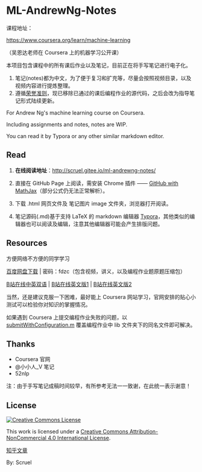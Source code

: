 # ML-AndrewNg-Notes

课程地址：

https://www.coursera.org/learn/machine-learning

（吴恩达老师在 Coursera 上的机器学习公开课）



本项目包含课程中的所有课后作业以及笔记，目前正在将手写笔记进行电子化。

1. 笔记(notes)都为中文，为了便于复习和扩充等，尽量会按照视频目录，以及视频内容进行提炼整理。
2. 遵循[荣誉准则][honor code]，现已移除已通过的课后编程作业的源代码，之后会改为指导笔记形式陆续更新。


For Andrew Ng's machine learning course on Coursera.

Including assignments and notes, notes are WIP.

You can read it by Typora or any other similar markdown editor.


## Read

1. **在线阅读地址**：http://scruel.gitee.io/ml-andrewng-notes/

2. 直接在 GitHub Page 上阅读，需安装 Chrome 插件 —— [GitHub with MathJax][GitHub with MathJax]（部分公式仍无法正常解析）。

3. 下载 .html 网页文件及 笔记图片 image 文件夹，浏览器打开阅读。

4. 笔记源码(.md)基于支持 LaTeX 的 markdown 编辑器 [Typora][Typora]，其他类似的编辑器也可以阅读及编辑，注意其他编辑器可能会产生排版问题。




## Resources

方便网络不方便的同学学习

[百度网盘下载][baidupan] | 密码：fdzc（包含视频，讲义，以及编程作业题原题压缩包）

[B站在线中英双语][bilibili_zh] | [B站在线英文版1][bilibili_en1] | [B站在线英文版2][bilibili_en2]

当然，还是建议克服一下困难，最好能上 Coursera 网站学习，官网安排的贴心小测试可以检验你对知识的掌握情况。



如果遇到 Coursera 上提交编程作业失败的问题，以 [submitWithConfiguration.m](https://github.com/scruel/ML-AndrewNg-Notes/blob/master/assignments/submitWithConfiguration.m) 覆盖编程作业中 lib 文件夹下的同名文件即可解决。

## Thanks

- Coursera 官网
- @小小人_V 笔记
- 52nlp


注：由于手写笔记成稿时间较早，有所参考无法一一致谢，在此统一表示谢意！

## License
[![Creative Commons License](https://i.creativecommons.org/l/by-nc/4.0/88x31.png)][CC BY-NC 4.0]

This work is licensed under a [Creative Commons Attribution-NonCommercial 4.0 International License][CC BY-NC 4.0].



[知乎文章][zhihu]



By: Scruel

[zhihu]: https://zhuanlan.zhihu.com/p/32781741
[baidupan]: https://pan.baidu.com/s/1mkmnRIC
[bilibili_zh]: http://www.bilibili.com/video/av9912938?bbid=F8173D95-FF96-47EF-B7F4-0779D698B8051978infoc
[bilibili_en1]: https://www.bilibili.com/video/av17624209/?from=search&amp;seid=15848135050308500663
[bilibili_en2]: https://www.bilibili.com/video/av17624412/?from=search&amp;seid=15848135050308500663
[GitHub with MathJax]: https://chrome.google.com/webstore/detail/ioemnmodlmafdkllaclgeombjnmnbima
[Typora]: https://typora.io/
[honor code]: https://www.coursera.org/learn/machine-learning/supplement/nh65Z/machine-learning-honor-code
[CC BY-NC 4.0]: http://creativecommons.org/licenses/by-nc/4.0/